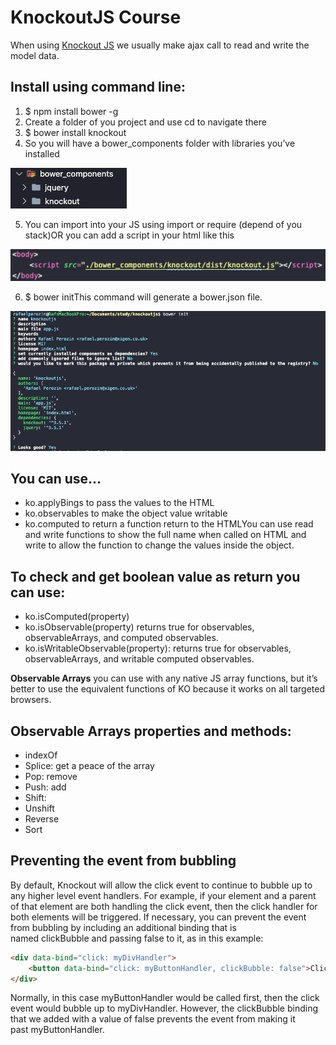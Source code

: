 # KnockoutJS Course

When using [Knockout JS](https://knockoutjs.com/documentation/introduction.html) we usually make ajax call to read and write the model data.

## Install using command line:
1. $ npm install bower -g
2. Create a folder of you project and use cd to navigate there
3. $ bower install knockout
4. So you will have a bower_components folder with libraries you’ve installed

  ![Bower Components Folder Structure](images/bower-components-folder-strcuture.png)

5. You can import into your JS using import or require (depend of you stack)OR you can add a script in your html like this

  ![Adding knockout script to HTML](images/adding-knockoutjs-script-to-html.png)

6. $ bower initThis command will generate a bower.json file.

  ![Generating bower.json file](images/generating-bower-json.png)

## You can use…
- ko.applyBings to pass the values to the HTML
- ko.observables to make the object value writable
- ko.computed to return a function return to the HTMLYou can use read and write functions to show the full name when called on HTML and write to allow the function to change the values inside the object.

## To check and get boolean value as return you can use:
- ko.isComputed(property)
- ko.isObservable(property) returns true for observables, observableArrays, and computed observables.
- ko.isWritableObservable(property): returns true for observables, observableArrays, and writable computed observables.

**Observable Arrays** you can use with any native JS array functions, but it’s better to use the equivalent functions of KO because it works on all targeted browsers.

## Observable Arrays properties and methods:
- indexOf
- Splice: get a peace of the array
- Pop: remove
- Push: add
- Shift: 
- Unshift
- Reverse
- Sort

## Preventing the event from bubbling
By default, Knockout will allow the click event to continue to bubble up to any higher level event handlers. For example, if your element and a parent of that element are both handling the click event, then the click handler for both elements will be triggered. If necessary, you can prevent the event from bubbling by including an additional binding that is named clickBubble and passing false to it, as in this example:

```html
<div data-bind="click: myDivHandler">
    <button data-bind="click: myButtonHandler, clickBubble: false">Click me</button>
</div>
```

Normally, in this case myButtonHandler would be called first, then the click event would bubble up to myDivHandler. However, the clickBubble binding that we added with a value of false prevents the event from making it past myButtonHandler.
